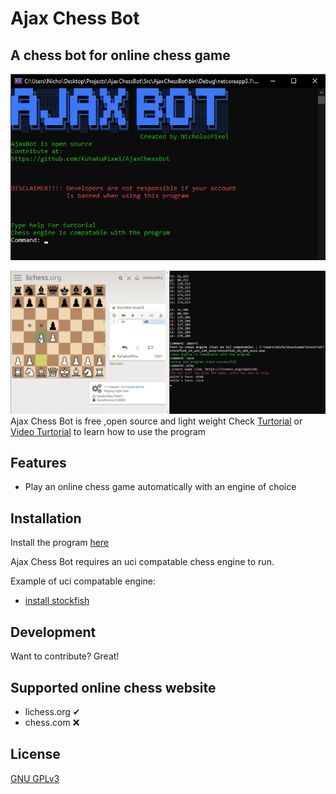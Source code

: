 # Ajax Chess Bot
## A chess bot for online chess game
![ScreenShot](docs/MainScreenShot.png)

![ScreenShot](docs/Turtorial/Help11.png)
Ajax Chess Bot is free ,open source and light weight Check [Turtorial](https://github.com/KuhakuPixel/AjaxChessBot/tree/master/docs/Turtorial) or [Video Turtorial](https://www.youtube.com/watch?v=0B-lAP5APhU&ab_channel=Hakuku) to learn how to use the program


## Features

- Play an online chess game automatically with an engine of choice


## Installation
Install the program [here](https://github.com/KuhakuPixel/AjaxChessBot/releases/tag/1.00)

Ajax Chess Bot  requires an uci compatable chess engine  to run.

Example of uci compatable engine:
 - [install stockfish](https://stockfishchess.org/download/)


## Development

Want to contribute? Great!

## Supported online chess website
 - lichess.org ✔
 - chess.com ❌
 
## License

[GNU GPLv3](https://github.com/KuhakuPixel/AjaxChessBot/blob/master/LICENSE)


